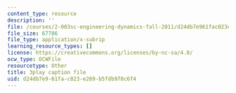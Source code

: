 ```yaml
---
content_type: resource
description: ''
file: /courses/2-003sc-engineering-dynamics-fall-2011/d24db7e961fac023e269b5fdb978c6f4_jROTMB142T0.srt
file_size: 67786
file_type: application/x-subrip
learning_resource_types: []
license: https://creativecommons.org/licenses/by-nc-sa/4.0/
ocw_type: OCWFile
resourcetype: Other
title: 3play caption file
uid: d24db7e9-61fa-c023-e269-b5fdb978c6f4
---
```

